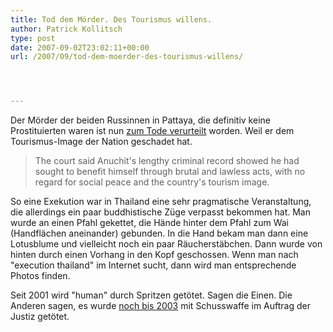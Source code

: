 ```yaml
---
title: Tod dem Mörder. Des Tourismus willens.
author: Patrick Kollitsch
type: post
date: 2007-09-02T23:02:11+00:00
url: /2007/09/tod-dem-moerder-des-tourismus-willens/




---
```

Der Mörder der beiden Russinnen in Pattaya, die definitiv keine Prostituierten waren ist nun [zum Tode verurteilt][1] worden. Weil er dem Tourismus-Image der Nation geschadet hat. 

> The court said Anuchit's lengthy criminal record showed he had sought to benefit himself through brutal and lawless acts, with no regard for social peace and the country's tourism image.

So eine Exekution war in Thailand eine sehr pragmatische Veranstaltung, die allerdings ein paar buddhistische Züge verpasst bekommen hat. Man wurde an einen Pfahl gekettet, die Hände hinter dem Pfahl zum Wai (Handflächen aneinander) gebunden. In die Hand bekam man dann eine Lotusblume und vielleicht noch ein paar Räucherstäbchen. Dann wurde von hinten durch einen Vorhang in den Kopf geschossen. Wenn man nach "execution thailand" im Internet sucht, dann wird man entsprechende Photos finden.

Seit 2001 wird "human" durch Spritzen getötet. Sagen die Einen. Die Anderen sagen, es wurde [noch bis 2003][2] mit Schusswaffe im Auftrag der Justiz getötet.

 [1]: http://www.nationmultimedia.com/breakingnews/read.php?newsid=30047597
 [2]: http://www.richard.clark32.btinternet.co.uk/shooting.html
